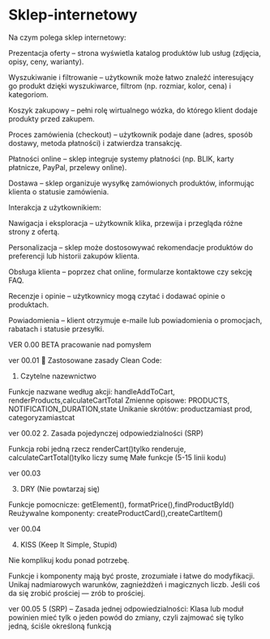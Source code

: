 # Sklep-internetowy
Na czym polega sklep internetowy:

Prezentacja oferty – strona wyświetla katalog produktów lub usług (zdjęcia, opisy, ceny, warianty).

Wyszukiwanie i filtrowanie – użytkownik może łatwo znaleźć interesujący go produkt dzięki wyszukiwarce, filtrom (np. rozmiar, kolor, cena) i kategoriom.

Koszyk zakupowy – pełni rolę wirtualnego wózka, do którego klient dodaje produkty przed zakupem.

Proces zamówienia (checkout) – użytkownik podaje dane (adres, sposób dostawy, metoda płatności) i zatwierdza transakcję.

Płatności online – sklep integruje systemy płatności (np. BLIK, karty płatnicze, PayPal, przelewy online).

Dostawa – sklep organizuje wysyłkę zamówionych produktów, informując klienta o statusie zamówienia.

Interakcja z użytkownikiem:

Nawigacja i eksploracja – użytkownik klika, przewija i przegląda różne strony z ofertą.

Personalizacja – sklep może dostosowywać rekomendacje produktów do preferencji lub historii zakupów klienta.

Obsługa klienta – poprzez chat online, formularze kontaktowe czy sekcję FAQ.

Recenzje i opinie – użytkownicy mogą czytać i dodawać opinie o produktach.

Powiadomienia – klient otrzymuje e-maile lub powiadomienia o promocjach, rabatach i statusie przesyłki.


VER 0.00 BETA
pracowanie nad pomysłem


ver 00.01
🎯 Zastosowane zasady Clean Code:
1. Czytelne nazewnictwo

Funkcje nazwane według akcji: handleAddToCart, renderProducts,calculateCartTotal
Zmienne opisowe: PRODUCTS, NOTIFICATION_DURATION,state
Unikanie skrótów: productzamiast prod, categoryzamiastcat

ver 00.02
2. Zasada pojedynczej odpowiedzialności (SRP)

Funkcja robi jedną rzecz
renderCart()tylko renderuje, calculateCartTotal()tylko liczy sumę
Małe funkcje (5-15 linii kodu)

ver 00.03

3. DRY (Nie powtarzaj się)

Funkcje pomocnicze: getElement(), formatPrice(),findProductById()
Reużywalne komponenty: createProductCard(),createCartItem()

ver 00.04

4. KISS (Keep It Simple, Stupid)

Nie komplikuj kodu ponad potrzebę.

Funkcje i komponenty mają być proste, zrozumiałe i łatwe do modyfikacji.
Unikaj nadmiarowych warunków, zagnieżdżeń i magicznych liczb.
Jeśli coś da się zrobić prościej — zrób to prościej.

ver 00.05
5 (SRP) – Zasada jednej odpowiedzialności: Klasa lub moduł powinien mieć tylk
 o jeden powód do zmiany, czyli zajmować się tylko jedną, ściśle określoną funkcją






